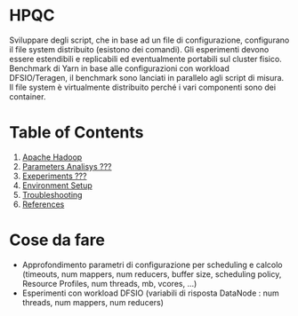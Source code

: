 # HPQC
Sviluppare degli script, che in base ad un file di configurazione, configurano il file system distribuito (esistono dei comandi). Gli esperimenti devono essere estendibili e replicabili ed eventualmente portabili sul cluster fisico.
Benchmark di Yarn in base alle configurazioni con workload DFSIO/Teragen, il benchmark sono lanciati in parallelo agli script di misura.
Il file system è virtualmente distribuito perché i vari componenti sono dei container.


# Table of Contents
1. [Apache Hadoop](Hadoop.md)
1. [Parameters Analisys ???](Parameters.md)
1. [Exeperiments ???](Experiments.md)
1. [Environment Setup](Setup.md)
1. [Troubleshooting](Troubleshooting.md)
1. [References](References.md)

# Cose da fare
* Approfondimento parametri di configurazione per scheduling e calcolo (timeouts, num mappers, num reducers, buffer size, scheduling policy, Resource Profiles, num threads, mb, vcores, ...)
* Esperimenti con workload DFSIO (variabili di risposta DataNode : num threads, num mappers, num reducers)









